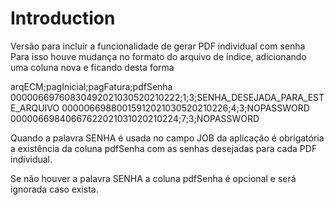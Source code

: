 # Introduction 
Versão para incluir a funcionalidade de gerar PDF individual com senha
Para isso houve mudança no formato do arquivo de índice, adicionando uma coluna nova e ficando desta forma

arqECM;pagInicial;pagFatura;pdfSenha
00000669760830492021030520210222;1;3;SENHA_DESEJADA_PARA_ESTE_ARQUIVO
00000669880015912021030520210226;4;3;NOPASSWORD
00000669840667622021031020210224;7;3;NOPASSWORD

Quando a palavra SENHA é usada no campo JOB da aplicação é obrigatória a existência da coluna pdfSenha com as senhas desejadas para cada PDF individual.

Se não houver a palavra SENHA a coluna pdfSenha é opcional e será ignorada caso exista.




